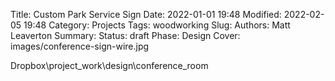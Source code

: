 Title: Custom Park Service Sign
Date: 2022-01-01 19:48
Modified: 2022-02-05 19:48
Category: Projects
Tags: woodworking
Slug:
Authors: Matt Leaverton
Summary: 
Status: draft
Phase: Design
Cover: images/conference-sign-wire.jpg

Dropbox\project_work\design\conference_room